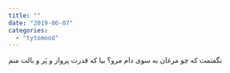 ```yaml
---
title: ""
date: "2019-06-07"
categories: 
  - "tytomood"
---
```


‏نگفتمت که چو مرغان به سوی دام مرو؟ بیا که قدرت پرواز و پَر و بالت منم
